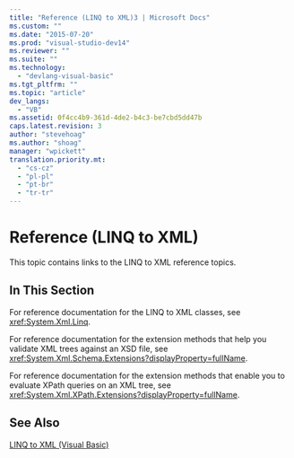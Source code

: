 ```yaml
---
title: "Reference (LINQ to XML)3 | Microsoft Docs"
ms.custom: ""
ms.date: "2015-07-20"
ms.prod: "visual-studio-dev14"
ms.reviewer: ""
ms.suite: ""
ms.technology: 
  - "devlang-visual-basic"
ms.tgt_pltfrm: ""
ms.topic: "article"
dev_langs: 
  - "VB"
ms.assetid: 0f4cc4b9-361d-4de2-b4c3-be7cbd5dd47b
caps.latest.revision: 3
author: "stevehoag"
ms.author: "shoag"
manager: "wpickett"
translation.priority.mt: 
  - "cs-cz"
  - "pl-pl"
  - "pt-br"
  - "tr-tr"
---
```

# Reference (LINQ to XML)
This topic contains links to the LINQ to XML reference topics.  
  
## In This Section  
 For reference documentation for the LINQ to XML classes, see <xref:System.Xml.Linq>.  
  
 For reference documentation for the extension methods that help you validate XML trees against an XSD file, see <xref:System.Xml.Schema.Extensions?displayProperty=fullName>.  
  
 For reference documentation for the extension methods that enable you to evaluate XPath queries on an XML tree, see <xref:System.Xml.XPath.Extensions?displayProperty=fullName>.  
  
## See Also  
 [LINQ to XML (Visual Basic)](../../../../visual-basic/programming-guide/concepts/linq/linq-to-xml.md)